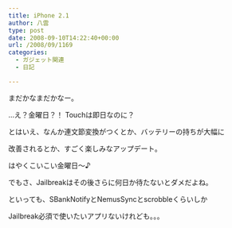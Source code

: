 ```yaml
---
title: iPhone 2.1
author: 八雲
type: post
date: 2008-09-10T14:22:40+00:00
url: /2008/09/1169
categories:
  - ガジェット関連
  - 日記

---
```

まだかなまだかなー。

…え？金曜日？！ Touchは即日なのに？

とはいえ、なんか連文節変換がつくとか、バッテリーの持ちが大幅に
  
改善されるとか、すごく楽しみなアップデート。
  
はやくこいこい金曜日～♪

でもさ、Jailbreakはその後さらに何日か待たないとダメだよね。
  
といっても、SBankNotifyとNemusSyncとscrobbleくらいしか
  
Jailbreak必須で使いたいアプリないけれども。。。